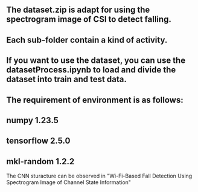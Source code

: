 The dataset.zip is adapt for using the spectrogram image of CSI to detect falling. 
---
Each sub-folder contain a kind of activity. 
---

If you want to use the dataset, you can use the datasetProcess.ipynb to load and divide the dataset into train and test data.
---
The requirement of environment is as follows:
---
numpy 1.23.5
---
tensorflow 2.5.0
---
mkl-random 1.2.2
---- 
The CNN sturacture can be observed in "Wi-Fi-Based Fall Detection Using Spectrogram Image of Channel State Information"

